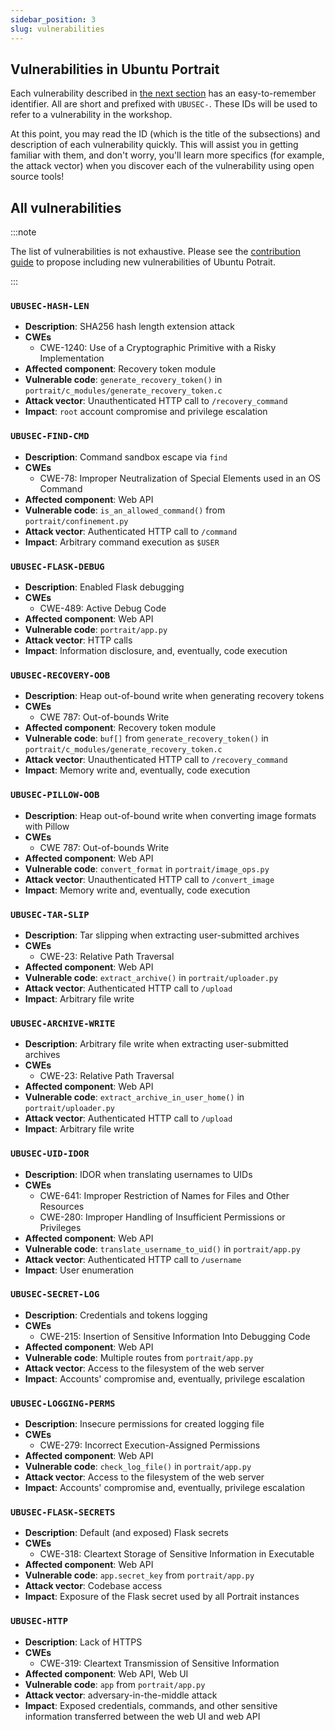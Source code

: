 ```yaml
---
sidebar_position: 3
slug: vulnerabilities
---
```


## Vulnerabilities in Ubuntu Portrait

Each vulnerability described in [the next section](#all-vulnerabilities) has an easy-to-remember identifier. All are short and prefixed with `UBUSEC-`. These IDs will be used to refer to a vulnerability in the workshop.

At this point, you may read the ID (which is the title of the subsections) and description of each vulnerability quickly. This will assist you in getting familiar with them, and don't worry, you'll learn more specifics (for example, the attack vector) when you discover each of the vulnerability using open source tools!

## All vulnerabilities

:::note

The list of vulnerabilities is not exhaustive. Please see the [contribution guide](https://github.com/iosifache/oss_fortress/blob/main/CONTRIBUTING.md) to propose including new vulnerabilities of Ubuntu Potrait.

:::

### `UBUSEC-HASH-LEN`

- **Description**: SHA256 hash length extension attack
- **CWEs**
  - CWE-1240: Use of a Cryptographic Primitive with a Risky Implementation
- **Affected component**: Recovery token module
- **Vulnerable code**: `generate_recovery_token()` in `portrait/c_modules/generate_recovery_token.c`
- **Attack vector**: Unauthenticated HTTP call to `/recovery_command`
- **Impact**: `root` account compromise and privilege escalation

### `UBUSEC-FIND-CMD`

- **Description**: Command sandbox escape via `find`
- **CWEs**
  - CWE-78: Improper Neutralization of Special Elements used in an OS Command
- **Affected component**: Web API
- **Vulnerable code**: `is_an_allowed_command()` from `portrait/confinement.py`
- **Attack vector**: Authenticated HTTP call to `/command`
- **Impact**: Arbitrary command execution as `$USER`

### `UBUSEC-FLASK-DEBUG`

- **Description**: Enabled Flask debugging
- **CWEs**
  - CWE-489: Active Debug Code
- **Affected component**: Web API
- **Vulnerable code**: `portrait/app.py`
- **Attack vector**: HTTP calls
- **Impact**: Information disclosure, and, eventually, code execution

### `UBUSEC-RECOVERY-OOB`

- **Description**: Heap out-of-bound write when generating recovery tokens
- **CWEs**
  - CWE 787: Out-of-bounds Write
- **Affected component**: Recovery token module
- **Vulnerable code**: `buf[]` from `generate_recovery_token()` in `portrait/c_modules/generate_recovery_token.c`
- **Attack vector**: Unauthenticated HTTP call to `/recovery_command`
- **Impact**: Memory write and, eventually, code execution

### `UBUSEC-PILLOW-OOB`

- **Description**: Heap out-of-bound write when converting image formats with Pillow
- **CWEs**
  - CWE 787: Out-of-bounds Write
- **Affected component**: Web API
- **Vulnerable code**: `convert_format` in `portrait/image_ops.py`
- **Attack vector**: Unauthenticated HTTP call to `/convert_image`
- **Impact**: Memory write and, eventually, code execution

### `UBUSEC-TAR-SLIP`

- **Description**: Tar slipping when extracting user-submitted archives
- **CWEs**
  - CWE-23: Relative Path Traversal
- **Affected component**: Web API
- **Vulnerable code**: `extract_archive()` in `portrait/uploader.py`
- **Attack vector**: Authenticated HTTP call to `/upload`
- **Impact**: Arbitrary file write

### `UBUSEC-ARCHIVE-WRITE`

- **Description**: Arbitrary file write when extracting user-submitted archives
- **CWEs**
  - CWE-23: Relative Path Traversal
- **Affected component**: Web API
- **Vulnerable code**: `extract_archive_in_user_home()` in `portrait/uploader.py`
- **Attack vector**: Authenticated HTTP call to `/upload`
- **Impact**: Arbitrary file write

### `UBUSEC-UID-IDOR`

- **Description**: IDOR when translating usernames to UIDs
- **CWEs**
  - CWE-641: Improper Restriction of Names for Files and Other Resources
  - CWE-280: Improper Handling of Insufficient Permissions or Privileges 
- **Affected component**: Web API
- **Vulnerable code**: `translate_username_to_uid()` in `portrait/app.py`
- **Attack vector**: Authenticated HTTP call to `/username`
- **Impact**: User enumeration

### `UBUSEC-SECRET-LOG`

- **Description**: Credentials and tokens logging
- **CWEs**
  - CWE-215: Insertion of Sensitive Information Into Debugging Code
- **Affected component**: Web API
- **Vulnerable code**: Multiple routes from `portrait/app.py`
- **Attack vector**: Access to the filesystem of the web server
- **Impact**: Accounts' compromise and, eventually, privilege escalation

### `UBUSEC-LOGGING-PERMS`

- **Description**: Insecure permissions for created logging file
- **CWEs**
  - CWE-279: Incorrect Execution-Assigned Permissions
- **Affected component**: Web API
- **Vulnerable code**: `check_log_file()` in `portrait/app.py`
- **Attack vector**: Access to the filesystem of the web server
- **Impact**: Accounts' compromise and, eventually, privilege escalation

### `UBUSEC-FLASK-SECRETS`

- **Description**: Default (and exposed) Flask secrets
- **CWEs**
  - CWE-318: Cleartext Storage of Sensitive Information in Executable
- **Affected component**: Web API
- **Vulnerable code**: `app.secret_key` from `portrait/app.py`
- **Attack vector**: Codebase access
- **Impact**: Exposure of the Flask secret used by all Portrait instances

### `UBUSEC-HTTP`

- **Description**: Lack of HTTPS
- **CWEs**
  - CWE-319: Cleartext Transmission of Sensitive Information
- **Affected component**: Web API, Web UI
- **Vulnerable code**: `app` from `portrait/app.py`
- **Attack vector**: adversary-in-the-middle attack 
- **Impact**: Exposed credentials, commands, and other sensitive information transferred between the web UI and web API

